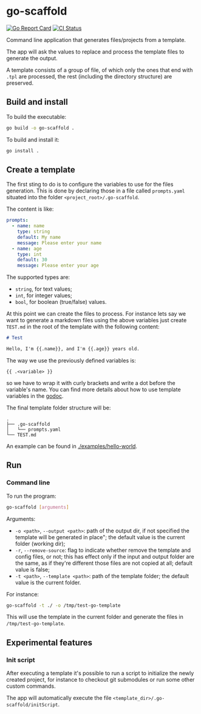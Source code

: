 # go-scaffold

[![Go Report Card](https://goreportcard.com/badge/github.com/pasdam/go-scaffold)](https://goreportcard.com/report/github.com/pasdam/go-scaffold)
[![CI Status](https://github.com/pasdam/go-scaffold/workflows/Continuous%20integration/badge.svg)](https://github.com/pasdam/go-scaffold/actions)

Command line application that generates files/projects from a template.

The app will ask the values to replace and process the template files to
generate the output.

A template consists of a group of file, of which only the ones that end with
`.tpl` are processed, the rest (including the directory structure) are
preserved.

## Build and install

To build the executable:

```sh
go build -o go-scaffold .
```

To build and install it:

```sh
go install .
```

## Create a template

The first sting to do is to configure the variables to use for the files
generation. This is done by declaring those in a file called `prompts.yaml`
situated into the folder `<project_root>/.go-scaffold`.

The content is like:

```yaml
prompts:
  - name: name
    type: string
    default: My name
    message: Please enter your name
  - name: age
    type: int
    default: 30
    message: Please enter your age
```

The supported types are:

- `string`, for text values;
- `int`, for integer values;
- `bool`, for boolean (true/false) values.

At this point we can create the files to process. For instance lets say we want
to generate a markdown files using the above variables just create `TEST.md` in
the root of the template with the following content:

```md
# Test

Hello, I'm {{.name}}, and I'm {{.age}} years old.
```

The way we use the previously defined variables is:

```text
{{ .<variable> }}
```

so we have to wrap it with curly brackets and write a dot before the variable's
name. You can find more details about how to use template variables in the
[godoc](https://golang.org/pkg/text/template/).

The final template folder structure will be:

```text
.
├── .go-scaffold
│   └── prompts.yaml
└── TEST.md
```

An example can be found in [./examples/hello-world](./examples/hello-world).

## Run

### Command line

To run the program:

```sh
go-scaffold [arguments]
```

Arguments:

- `-o <path>`, `--output <path>`: path of the output dir, if not specified the
  template will be generated in place"; the default value is the current folder
  (working dir);
- `-r`, `--remove-source`: flag to indicate whether remove the template and
  config files, or not; this has effect only if the input and output folder are
  the same, as if they're different those files are not copied at all;
  default value is false;
- `-t <path>`, `--template <path>`: path of the template folder; the default
  value is the current folder.

For instance:

```sh
go-scaffold -t ./ -o /tmp/test-go-template
```

This will use the template in the current folder and generate the files in
`/tmp/test-go-template`.

## Experimental features

### Init script

After executing a template it's possible to run a script to initialize the newly
created project, for instance to checkout git submodules or run some other
custom commands.

The app will automatically execute the file
`<template_dir>/.go-scaffold/initScript`.
